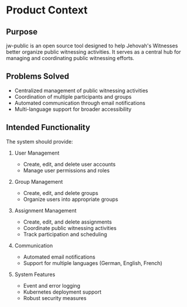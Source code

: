 # Product Context

## Purpose
jw-public is an open source tool designed to help Jehovah's Witnesses better organize public witnessing activities. It serves as a central hub for managing and coordinating public witnessing efforts.

## Problems Solved
- Centralized management of public witnessing activities
- Coordination of multiple participants and groups
- Automated communication through email notifications
- Multi-language support for broader accessibility

## Intended Functionality
The system should provide:
1. User Management
   - Create, edit, and delete user accounts
   - Manage user permissions and roles

2. Group Management
   - Create, edit, and delete groups
   - Organize users into appropriate groups

3. Assignment Management
   - Create, edit, and delete assignments
   - Coordinate public witnessing activities
   - Track participation and scheduling

4. Communication
   - Automated email notifications
   - Support for multiple languages (German, English, French)

5. System Features
   - Event and error logging
   - Kubernetes deployment support
   - Robust security measures
